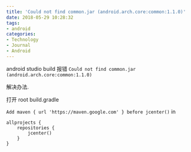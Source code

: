 ```yaml
---
title: 'Could not find common.jar (android.arch.core:common:1.1.0)'
date: 2018-05-29 10:28:32
tags:
- android
categories:
- Technology
- Journal
- Android
---
```


android studio build 报错 `Could not find common.jar (android.arch.core:common:1.1.0)`

解决办法.

打开 root build.gradle

`Add maven { url 'https://maven.google.com' } before jcenter()` in
```
allprojects {
    repositories {
        jcenter()
    }
}
```
